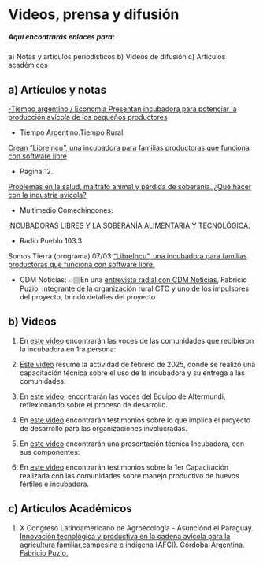 # Videos, prensa y difusión
#####  Aquí encontrarás enlaces para: 
 a) Notas y artículos periodísticos 
 b) Videos de difusión 
 c) Artículos académicos

  
## a) **Artículos y notas**
[-Tiempo argentino / Economía Presentan incubadora para potenciar la producción avícola de los pequeños productores](https://www.tiempoar.com.ar/ta_article/incubadora-avicola-productores/)

- Tiempo Argentino.Tiempo Rural.

[Crean “LibreIncu”, una incubadora para familias productoras que funciona con software libre](https://bit.ly/LibreIncu)

- Pagina 12.

[Problemas en la salud, maltrato animal y pérdida de soberanía. ¿Qué hacer con la industria avícola?](https://www.pagina12.com.ar/798691-que-hacer-con-la-industria-avicola)

- Multimedio Comechingones: 

[INCUBADORAS LIBRES Y LA SOBERANÍA ALIMENTARIA Y TECNOLÓGICA.](https://www.youtube.com/watch?v=XAIEJV1IsmM)

- Radio Pueblo 103.3

Somos Tierra (programa) 07/03
[“LibreIncu”, una incubadora para familias productoras que funciona con software libre.](https://www.facebook.com/100064102022746/posts/pfbid0N8CtLHdo2AVj12pVsAtcoeShCmByB2GCyXqmLqw75aoo8GYHFhkMTCCCVQQF8PBvl/?app=fbl)


- CDM Noticias: 
👉🏽En una [entrevista radial con CDM Noticias](https://cdmnoticias.com.ar/2025/03/11/libreincu-una-incubadora-de-pollos-con-software-libre-para-la-agricultura-familiar-en-cordoba/), Fabricio Puzio, integrante de la organización rural CTO y uno de los impulsores del proyecto, brindó detalles del proyecto 


## b) **Videos**

1) En [este video](https://youtu.be/KnWVigydmrw) encontrarán las voces de las comunidades que recibieron la incubadora en 1ra persona:

2) [Este video](https://youtu.be/x1D_cCt7HYg) resume la actividad de febrero de 2025, dónde se realizó una capacitación técnica sobre el uso de la incubadora y su entrega a las comunidades:
 
4) En [este video](https://youtu.be/SZky4Ak8hUw), encontrarán las voces del Equipo de Altermundi, reflexionando sobre el proceso de desarrollo.

5) En [este video](https://youtu.be/OzdKqgwdBYY) encontrarán testimonios sobre lo que implica el proyecto de desarrollo para las organizaciones involucradas. 

6) En [este video](https://www.youtube.com/watch?v=WrC1Y-ACtMo) encontrarán una presentación técnica Incubadora, con sus componentes:

7) En [este video](https://youtu.be/IfGGvOIJ1b8) encontrarán testimonios sobre la 1er Capacitación realizada con las comunidades sobre manejo productivo de huevos fértiles e incubadora. 

## c) **Artículos Académicos**

1) X Congreso Latinoamericano de Agroecología - Asunciónd el Paraguay.
[Innovación tecnológica y productiva en la cadena avícola para la agricultura familiar,campesina e indígena (AFCI). Córdoba-Argentina. Fabricio Puzio.](https://indico.una.py/event/3/contributions/772/)
